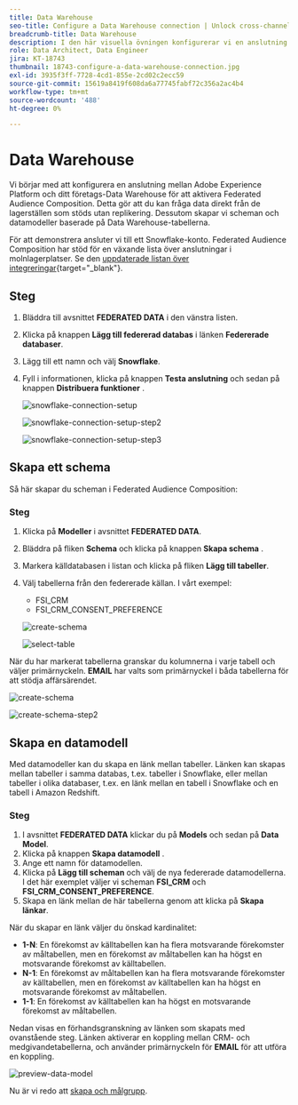 ```yaml
---
title: Data Warehouse
seo-title: Configure a Data Warehouse connection | Unlock cross-channel insights with Federated Audience Composition
breadcrumb-title: Data Warehouse
description: I den här visuella övningen konfigurerar vi en anslutning mellan Adobe Experience Platform och ditt företag Data Warehouse för att aktivera Federated Audience Composition.
role: Data Architect, Data Engineer
jira: KT-18743
thumbnail: 18743-configure-a-data-warehouse-connection.jpg
exl-id: 3935f3ff-7728-4cd1-855e-2cd02c2ecc59
source-git-commit: 15619a8419f608da6a77745fabf72c356a2ac4b4
workflow-type: tm+mt
source-wordcount: '488'
ht-degree: 0%

---
```


# Data Warehouse

Vi börjar med att konfigurera en anslutning mellan Adobe Experience Platform och ditt företags-Data Warehouse för att aktivera Federated Audience Composition. Detta gör att du kan fråga data direkt från de lagerställen som stöds utan replikering. Dessutom skapar vi scheman och datamodeller baserade på Data Warehouse-tabellerna.

För att demonstrera ansluter vi till ett Snowflake-konto. Federated Audience Composition har stöd för en växande lista över anslutningar i molnlagerplatser. Se den [uppdaterade listan över integreringar](https://experienceleague.adobe.com/en/docs/federated-audience-composition/using/start/access-prerequisites){target="_blank"}.

## Steg

1. Bläddra till avsnittet **FEDERATED DATA** i den vänstra listen.
2. Klicka på knappen **Lägg till federerad databas** i länken **Federerade databaser**.
3. Lägg till ett namn och välj **Snowflake**.
4. Fyll i informationen, klicka på knappen **Testa anslutning** och sedan på knappen **Distribuera funktioner** .

   ![snowflake-connection-setup](assets/snowflake-connection-setup.png)

   ![snowflake-connection-setup-step2](assets/snowflake-connection-setup-step2.png)

   ![snowflake-connection-setup-step3](assets/snowflake-connection-setup-step3.png)

## Skapa ett schema

Så här skapar du scheman i Federated Audience Composition:

### Steg

1. Klicka på **Modeller** i avsnittet **FEDERATED DATA**.
2. Bläddra på fliken **Schema** och klicka på knappen **Skapa schema** .
3. Markera källdatabasen i listan och klicka på fliken **Lägg till tabeller**.
4. Välj tabellerna från den federerade källan. I vårt exempel:
   - FSI_CRM
   - FSI_CRM_CONSENT_PREFERENCE

   ![create-schema](assets/create-schema.png)

   ![select-table](assets/select-table.png)

När du har markerat tabellerna granskar du kolumnerna i varje tabell och väljer primärnyckeln. **EMAIL** har valts som primärnyckel i båda tabellerna för att stödja affärsärendet.

![create-schema](assets/create-schema.png)

![create-schema-step2](assets/create-schema-step2.png)

## Skapa en datamodell

Med datamodeller kan du skapa en länk mellan tabeller. Länken kan skapas mellan tabeller i samma databas, t.ex. tabeller i Snowflake, eller mellan tabeller i olika databaser, t.ex. en länk mellan en tabell i Snowflake och en tabell i Amazon Redshift.

### Steg

1. I avsnittet **FEDERATED DATA** klickar du på **Models** och sedan på **Data Model**.
2. Klicka på knappen **Skapa datamodell** .
3. Ange ett namn för datamodellen.
4. Klicka på **Lägg till scheman** och välj de nya federerade datamodellerna. I det här exemplet väljer vi scheman **FSI_CRM** och **FSI_CRM_CONSENT_PREFERENCE**.
5. Skapa en länk mellan de här tabellerna genom att klicka på **Skapa länkar**.

När du skapar en länk väljer du önskad kardinalitet:

- **1-N**: En förekomst av källtabellen kan ha flera motsvarande förekomster av måltabellen, men en förekomst av måltabellen kan ha högst en motsvarande förekomst av källtabellen.
- **N-1**: En förekomst av måltabellen kan ha flera motsvarande förekomster av källtabellen, men en förekomst av källtabellen kan ha högst en motsvarande förekomst av måltabellen.
- **1-1**: En förekomst av källtabellen kan ha högst en motsvarande förekomst av måltabellen.

Nedan visas en förhandsgranskning av länken som skapats med ovanstående steg. Länken aktiverar en koppling mellan CRM- och medgivandetabellerna, och använder primärnyckeln för **EMAIL** för att utföra en koppling.

![preview-data-model](assets/preview-data-model.png)

Nu är vi redo att [skapa och målgrupp](audience-creation-exercise.md).
